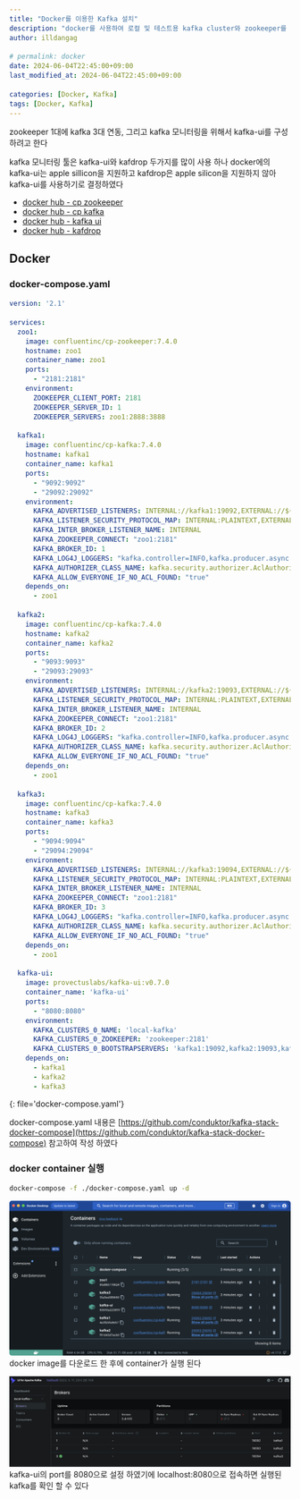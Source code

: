 ```yaml
---
title: "Docker를 이용한 Kafka 설치"
description: "docker를 사용하여 로컬 및 테스트용 kafka cluster와 zookeeper를 구성"
author: illdangag

# permalink: docker
date: 2024-06-04T22:45:00+09:00
last_modified_at: 2024-06-04T22:45:00+09:00

categories: [Docker, Kafka]
tags: [Docker, Kafka]
---
```


zookeeper 1대에 kafka 3대 연동, 그리고 kafka 모니터링을 위해서 kafka-ui를 구성하려고 한다

kafka 모니터링 툴은 kafka-ui와 kafdrop 두가지를 많이 사용 하나 docker에의 kafka-ui는 apple sillicon을 지원하고 kafdrop은 apple silicon을 지원하지 않아 kafka-ui를 사용하기로 결정하였다

- [docker hub - cp zookeeper](https://hub.docker.com/r/confluentinc/cp-zookeeper)
- [docker hub - cp kafka](https://hub.docker.com/r/confluentinc/cp-kafka)
- [docker hub - kafka ui](https://hub.docker.com/r/provectuslabs/kafka-ui)
- [docker hub - kafdrop](https://hub.docker.com/r/obsidiandynamics/kafdrop)

## Docker

### docker-compose.yaml

```yaml
version: '2.1'

services:
  zoo1:
    image: confluentinc/cp-zookeeper:7.4.0
    hostname: zoo1
    container_name: zoo1
    ports:
      - "2181:2181"
    environment:
      ZOOKEEPER_CLIENT_PORT: 2181
      ZOOKEEPER_SERVER_ID: 1
      ZOOKEEPER_SERVERS: zoo1:2888:3888

  kafka1:
    image: confluentinc/cp-kafka:7.4.0
    hostname: kafka1
    container_name: kafka1
    ports:
      - "9092:9092"
      - "29092:29092"
    environment:
      KAFKA_ADVERTISED_LISTENERS: INTERNAL://kafka1:19092,EXTERNAL://${DOCKER_HOST_IP:-127.0.0.1}:9092,DOCKER://host.docker.internal:29092
      KAFKA_LISTENER_SECURITY_PROTOCOL_MAP: INTERNAL:PLAINTEXT,EXTERNAL:PLAINTEXT,DOCKER:PLAINTEXT
      KAFKA_INTER_BROKER_LISTENER_NAME: INTERNAL
      KAFKA_ZOOKEEPER_CONNECT: "zoo1:2181"
      KAFKA_BROKER_ID: 1
      KAFKA_LOG4J_LOGGERS: "kafka.controller=INFO,kafka.producer.async.DefaultEventHandler=INFO,state.change.logger=INFO"
      KAFKA_AUTHORIZER_CLASS_NAME: kafka.security.authorizer.AclAuthorizer
      KAFKA_ALLOW_EVERYONE_IF_NO_ACL_FOUND: "true"
    depends_on:
      - zoo1

  kafka2:
    image: confluentinc/cp-kafka:7.4.0
    hostname: kafka2
    container_name: kafka2
    ports:
      - "9093:9093"
      - "29093:29093"
    environment:
      KAFKA_ADVERTISED_LISTENERS: INTERNAL://kafka2:19093,EXTERNAL://${DOCKER_HOST_IP:-127.0.0.1}:9093,DOCKER://host.docker.internal:29093
      KAFKA_LISTENER_SECURITY_PROTOCOL_MAP: INTERNAL:PLAINTEXT,EXTERNAL:PLAINTEXT,DOCKER:PLAINTEXT
      KAFKA_INTER_BROKER_LISTENER_NAME: INTERNAL
      KAFKA_ZOOKEEPER_CONNECT: "zoo1:2181"
      KAFKA_BROKER_ID: 2
      KAFKA_LOG4J_LOGGERS: "kafka.controller=INFO,kafka.producer.async.DefaultEventHandler=INFO,state.change.logger=INFO"
      KAFKA_AUTHORIZER_CLASS_NAME: kafka.security.authorizer.AclAuthorizer
      KAFKA_ALLOW_EVERYONE_IF_NO_ACL_FOUND: "true"
    depends_on:
      - zoo1

  kafka3:
    image: confluentinc/cp-kafka:7.4.0
    hostname: kafka3
    container_name: kafka3
    ports:
      - "9094:9094"
      - "29094:29094"
    environment:
      KAFKA_ADVERTISED_LISTENERS: INTERNAL://kafka3:19094,EXTERNAL://${DOCKER_HOST_IP:-127.0.0.1}:9094,DOCKER://host.docker.internal:29094
      KAFKA_LISTENER_SECURITY_PROTOCOL_MAP: INTERNAL:PLAINTEXT,EXTERNAL:PLAINTEXT,DOCKER:PLAINTEXT
      KAFKA_INTER_BROKER_LISTENER_NAME: INTERNAL
      KAFKA_ZOOKEEPER_CONNECT: "zoo1:2181"
      KAFKA_BROKER_ID: 3
      KAFKA_LOG4J_LOGGERS: "kafka.controller=INFO,kafka.producer.async.DefaultEventHandler=INFO,state.change.logger=INFO"
      KAFKA_AUTHORIZER_CLASS_NAME: kafka.security.authorizer.AclAuthorizer
      KAFKA_ALLOW_EVERYONE_IF_NO_ACL_FOUND: "true"
    depends_on:
      - zoo1

  kafka-ui:
    image: provectuslabs/kafka-ui:v0.7.0
    container_name: 'kafka-ui'
    ports:
      - "8080:8080"
    environment:
      KAFKA_CLUSTERS_0_NAME: 'local-kafka'
      KAFKA_CLUSTERS_0_ZOOKEEPER: 'zookeeper:2181'
      KAFKA_CLUSTERS_0_BOOTSTRAPSERVERS: 'kafka1:19092,kafka2:19093,kafka3:19094'
    depends_on:
      - kafka1
      - kafka2
      - kafka3
```
{: file='docker-compose.yaml'}

docker-compose.yaml 내용은 [https://github.com/conduktor/kafka-stack-docker-compose](https://github.com/conduktor/kafka-stack-docker-compose) 참고하여 작성 하였다

### docker container 실행

```bash
docker-compose -f ./docker-compose.yaml up -d
```

![docker-kafka-00](/assets/img/post/2024-06-04/docker-kafka-00.png)
docker image를 다운로드 한 후에 container가 실행 된다

![docker-kafka-01](/assets/img/post/2024-06-04/docker-kafka-01.png)  
kafka-ui의 port를 8080으로 설정 하였기에 localhost:8080으로 접속하면 실행된 kafka를 확인 할 수 있다
